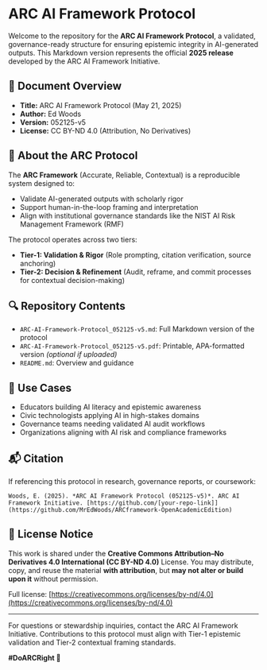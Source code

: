 # ARC AI Framework Protocol

Welcome to the repository for the **ARC AI Framework Protocol**, a validated, governance-ready structure for ensuring epistemic integrity in AI-generated outputs. This Markdown version represents the official **2025 release** developed by the ARC AI Framework Initiative.

## 📄 Document Overview
- **Title:** ARC AI Framework Protocol (May 21, 2025)
- **Author:** Ed Woods
- **Version:** 052125-v5
- **License:** CC BY-ND 4.0 (Attribution, No Derivatives)

## 🧠 About the ARC Protocol
The **ARC Framework** (Accurate, Reliable, Contextual) is a reproducible system designed to:
- Validate AI-generated outputs with scholarly rigor
- Support human-in-the-loop framing and interpretation
- Align with institutional governance standards like the NIST AI Risk Management Framework (RMF)

The protocol operates across two tiers:
- **Tier-1: Validation & Rigor** (Role prompting, citation verification, source anchoring)
- **Tier-2: Decision & Refinement** (Audit, reframe, and commit processes for contextual decision-making)

## 🔍 Repository Contents
- `ARC-AI-Framework-Protocol_052125-v5.md`: Full Markdown version of the protocol
- `ARC-AI-Framework-Protocol_052125-v5.pdf`: Printable, APA-formatted version *(optional if uploaded)*
- `README.md`: Overview and guidance

## 🎯 Use Cases
- Educators building AI literacy and epistemic awareness
- Civic technologists applying AI in high-stakes domains
- Governance teams needing validated AI audit workflows
- Organizations aligning with AI risk and compliance frameworks

## 📬 Citation
If referencing this protocol in research, governance reports, or coursework:
```
Woods, E. (2025). *ARC AI Framework Protocol (052125-v5)*. ARC AI Framework Initiative. [https://github.com/[your-repo-link]](https://github.com/MrEdWoods/ARCframework-OpenAcademicEdition)
```

## 🚫 License Notice
This work is shared under the **Creative Commons Attribution–No Derivatives 4.0 International (CC BY-ND 4.0)** License.
You may distribute, copy, and reuse the material **with attribution**, but **may not alter or build upon it** without permission.

Full license: [https://creativecommons.org/licenses/by-nd/4.0](https://creativecommons.org/licenses/by-nd/4.0)

---

For questions or stewardship inquiries, contact the ARC AI Framework Initiative. Contributions to this protocol must align with Tier-1 epistemic validation and Tier-2 contextual framing standards.

**#DoARCRight 🧭**
